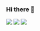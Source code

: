 ### Hi there 👋

<!--
**drinkal/drinkal** is a ✨ _special_ ✨ repository because its `README.md` (this file) appears on your GitHub profile.

Here are some ideas to get you started:

- 🔭 I’m currently working on ...
- 🌱 I’m currently learning ...
- 👯 I’m looking to collaborate on ...
- 🤔 I’m looking for help with ...
- 💬 Ask me about ...
- 📫 How to reach me: ...
- 😄 Pronouns: ...
- ⚡ Fun fact: ...
-->

![](https://github-readme-stats.vercel.app/api?username=drinkal&show_icons=true&theme=nord&custom_title=Stats)
![](https://github-readme-stats.vercel.app/api/top-langs/?username=drinkal&theme=nord&layout=compact)
![](https://github-readme-stats.vercel.app/api/wakatime?username=drinkal&theme=nord)
